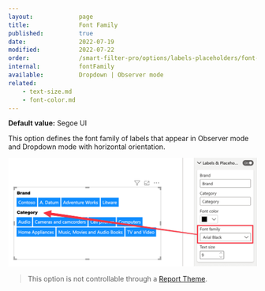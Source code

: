 ```yaml
---
layout:             page
title:              Font Family
published:          true
date:               2022-07-19
modified:           2022-07-22
order:              /smart-filter-pro/options/labels-placeholders/font-family
internal:           fontFamily
available:          Dropdown | Observer mode
related:
    - text-size.md
    - font-color.md
---
```


**Default value:** Segoe UI

This option defines the font family of labels that appear in Observer mode and Dropdown mode with horizontal orientation.  

<img src="images/font-family.png" width="600"> 

> This option is not controllable through a [Report Theme](../../features/themes.md).